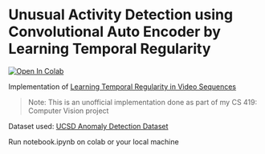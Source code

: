 # Unusual Activity Detection using Convolutional Auto Encoder by Learning Temporal Regularity

[![Open In Colab](https://colab.research.google.com/assets/colab-badge.svg)](https://colab.research.google.com/github/aneeshnema/unusual-activity-detection/blob/main/notebook.ipynb)

Implementation of [Learning Temporal Regularity in Video Sequences
](https://www.cv-foundation.org/openaccess/content_cvpr_2016/papers/Hasan_Learning_Temporal_Regularity_CVPR_2016_paper.pdf)

> Note: This is an unofficial implementation done as part of my CS 419: Computer Vision project

Dataset used: [UCSD Anomaly Detection Dataset](http://www.svcl.ucsd.edu/projects/anomaly/dataset.html)

Run notebook.ipynb on colab or your local machine
